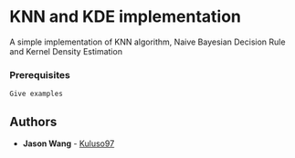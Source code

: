 # KNN and KDE implementation

A simple implementation of KNN algorithm, Naive Bayesian Decision Rule and Kernel Density Estimation


### Prerequisites

```
Give examples
```


## Authors

* **Jason Wang** - [Kuluso97](https://github.com/Kuluso97)
